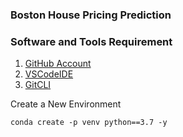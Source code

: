 ### Boston House Pricing Prediction

### Software and Tools Requirement

1. [GitHub Account](https://github.com)
2. [VSCodeIDE](https://code.visualstudio.com/)
3. [GitCLI](https://git-scm.com/book/en/v2/Getting-Started-The-Command-Line)

Create a New Environment
```
conda create -p venv python==3.7 -y
```